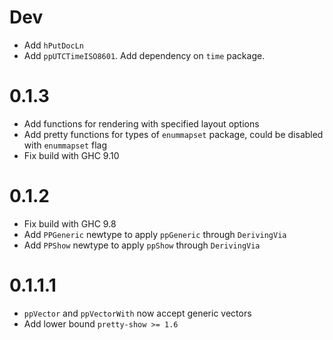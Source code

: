 # Dev

- Add `hPutDocLn`
- Add `ppUTCTimeISO8601`. Add dependency on `time` package.

# 0.1.3

- Add functions for rendering with specified layout options
- Add pretty functions for types of `enummapset` package, could be disabled with `enummapset` flag
- Fix build with GHC 9.10

# 0.1.2

- Fix build with GHC 9.8
- Add `PPGeneric` newtype to apply `ppGeneric` through `DerivingVia`
- Add `PPShow` newtype to apply `ppShow` through `DerivingVia`

# 0.1.1.1
- `ppVector` and `ppVectorWith` now accept generic vectors
- Add lower bound `pretty-show >= 1.6`
